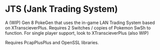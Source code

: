 # JTS (Jank Trading System)

A (WIP) Gen 8 PokeGen that uses the in-game LAN Trading System based on XTranscieverPlus.
Requires 2 Switches / copies of Pokemon SwSh to function. For single player support, look to XTranscieverPlus (also WIP)

Requires PcapPlusPlus and OpenSSL libraries.
